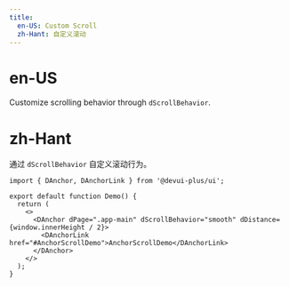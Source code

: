 ```yaml
---
title:
  en-US: Custom Scroll
  zh-Hant: 自定义滚动
---
```


# en-US

Customize scrolling behavior through `dScrollBehavior`.

# zh-Hant

通过 `dScrollBehavior` 自定义滚动行为。

```tsx
import { DAnchor, DAnchorLink } from '@devui-plus/ui';

export default function Demo() {
  return (
    <>
      <DAnchor dPage=".app-main" dScrollBehavior="smooth" dDistance={window.innerHeight / 2}>
        <DAnchorLink href="#AnchorScrollDemo">AnchorScrollDemo</DAnchorLink>
      </DAnchor>
    </>
  );
}
```
